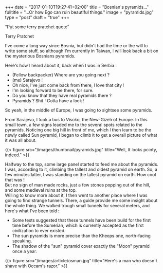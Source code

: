 +++
date = "2017-01-10T19:27:41+02:00"
title = "Bosnian's pyramids..."
fulltitle = "...Or how Ego can ruin beautiful things."
image = "pyramids.jpg"
type = "post"
draft = "true"
+++

<div class="quote"><p>“Put some terry pratchet quote” </p></div>
<div class="credit"><p> Terry Pratchet </p></div>

I've come a long way since Bosnia, but didn't had the time or the will to write
some stuff, so although I'm currently in Taiwan, I will look back a bit on the
mysterious Bosnians pyramids.

Here's how I heard about it, back when I was in Serbia :

- (Fellow backpacker) Where are you going next ?
- (me) Sarajevo !
- Oh nice, I've just come back from there, I love that city !
- I'm looking forward to be there, for sure.
- Do you know that they have real pyramids there ?
- Pyramids ? Shit ! Gotta have a look !

So yeah, in the middle of Europe, I was going to sightsee some pyramids.

From Sarajevo, I took a bus to Visoko, the New-Gizeh of Europe.
In this small town, a few signs leaded me to the several spots related to the
pyramids.
Noticing one big hill in front of me, which I then learn to be the newly called Sun pyramid, I
began to climb it to get a overall picture of what it was all about.

{{< figure src="/images/thumbnail/pyramids.jpg" title="Well, It looks pointy, indeed." >}}

Halfway to the top, some large panel started to feed me about the pyramids.
I was, according to it, climbing the tallest and oldest pyramid on earth.
So, a few minutes latter, I was standing on the tallest pyramid on earth. How
cool that was !  
But no sign of man made rocks, just a few stones popping out of the hill, and
some medieval ruins at the top.  
Willing to know more about it, I then went to another place where I was going
to find strange tunnels. There, a guide provide me some insight about the whole
thing. We walked trough small tunnels for several meters, and here's what I've
been told :
- Some tests suggested that these tunnels have been build for the first time
  before the Sumerian, which is currently accepted as the first civilization to
  ever existed.
- The sun pyramids is more precise than the Kheops one, north-facing speaking.
- The shadow of the "sun" pyramid cover exactly the "Moon" pyramid once a year.

{{< figure src="/images/article/osman.jpg" title="Here's a man who doesn't shave with Occam's razor." >}}

